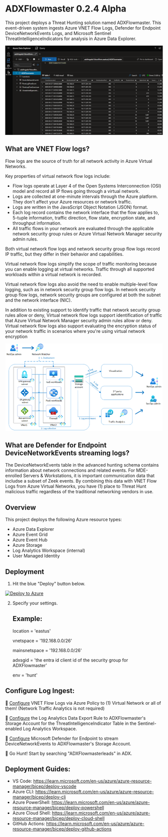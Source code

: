 # ADXFlowmaster 0.2.4 Alpha

This project deploys a Threat Hunting solution named ADXFlowmaster. This event-driven system ingests Azure VNET Flow Logs, Defender for Endpoint DeviceNetworkEvents Logs, and Microsoft Sentinel ThreatIntelligenceIndicators for analysis in Azure Data Explorer.

![Deploy](./Images/ADXFlowmaster.png)

## What are VNET Flow logs?

Flow logs are the source of truth for all network activity in Azure Virtual Networks.

Key properties of virtual network flow logs include:

- Flow logs operate at Layer 4 of the Open Systems Interconnection (OSI) model and record all IP flows going through a virtual network.
- Logs are collected at one-minute intervals through the Azure platform. They don't affect your Azure resources or network traffic.
- Logs are written in the JavaScript Object Notation (JSON) format.
- Each log record contains the network interface that the flow applies to, 5-tuple information, traffic direction, flow state, encryption state, and throughput information.
- All traffic flows in your network are evaluated through the applicable network security group rules or Azure Virtual Network Manager security admin rules.

Both virtual network flow logs and network security group flow logs record IP traffic, but they differ in their behavior and capabilities.

Virtual network flow logs simplify the scope of traffic monitoring because you can enable logging at virtual networks. Traffic through all supported workloads within a virtual network is recorded.

Virtual network flow logs also avoid the need to enable multiple-level flow logging, such as in network security group flow logs. In network security group flow logs, network security groups are configured at both the subnet and the network interface (NIC).

In addition to existing support to identify traffic that network security group rules allow or deny, Virtual network flow logs support identification of traffic that Azure Virtual Network Manager security admin rules allow or deny. Virtual network flow logs also support evaluating the encryption status of your network traffic in scenarios where you're using virtual network encryption

![VNET Flow Logs](./Images/vnetflowlogs.png)

## What are Defender for Endpoint DeviceNetworkEvents streaming logs?

The DeviceNetworkEvents table in the advanced hunting schema contains information about network connections and related events. For MDE-enrolled Servers & Workstations, it is important communication data that includse a subset of Zeek events. By combining this data with VNET Flow Logs from Azure Virtual Networks, you have (1) place to Threat Hunt malicious traffic regardless of the traditional networking vendors in use. 

## Overview

This project deploys the following Azure resource types:

- Azure Data Explorer
- Azure Event Grid
- Azure Event Hub
- Azure Storage
- Log Analytics Workspace (internal)
- User Managed Identity

## Deployment

1. Hit the blue "Deploy" button below.

[![Deploy to Azure](https://aka.ms/deploytoazurebutton)](https://portal.azure.com/#create/Microsoft.Template/uri/https%3A%2F%2Fraw.githubusercontent.com%2Fmsdirtbag%2FADXFlowmaster%2Fmain%2Fmain.json)

2. Specify your settings. 

   ## Example:

   location = 'eastus'

   vnetspace = '192.168.0.0/26'

   mainsnetspace = '192.168.0.0/26'

   adxsgid = 'the entra id client id of the security group for ADXFlowmaster'
   
   env = 'hunt'


## Configure Log Ingest:

🔻 [Configure](https://www.azadvertizer.net/azpolicyadvertizer/3e9965dc-cc13-47ca-8259-a4252fd0cf7b.html) VNET Flow Logs via Azure Policy to (1) Virtual Network or all of them! (Network Traffic Analytics is not required)

🔻 [Configure](https://learn.microsoft.com/en-us/azure/azure-monitor/logs/logs-data-export?tabs=portal#create-or-update-a-data-export-rule) the Log Analytics Data Export Rule to ADXFlowmaster's Storage Account for the ThreatIntelligenceIndicator Table in the Sentinel-enabled Log Analytics Workspace. 

🔻 [Configure](https://learn.microsoft.com/en-us/defender-endpoint/api/raw-data-export-storage) Microsoft Defender for Endpoint to stream DeviceNetworkEvents to ADXFlowmaster's Storage Account.

🔻 Go Hunt! Start by searching "ADXFlowmasterleads" in ADX.


## Deployment Guides:

- VS Code: https://learn.microsoft.com/en-us/azure/azure-resource-manager/bicep/deploy-vscode
- Azure CLI: https://learn.microsoft.com/en-us/azure/azure-resource-manager/bicep/deploy-cli
- Azure PowerShell: https://learn.microsoft.com/en-us/azure/azure-resource-manager/bicep/deploy-powershell
- Azure Cloud Shell: https://learn.microsoft.com/en-us/azure/azure-resource-manager/bicep/deploy-cloud-shell
- GitHub Actions: https://learn.microsoft.com/en-us/azure/azure-resource-manager/bicep/deploy-github-actions
